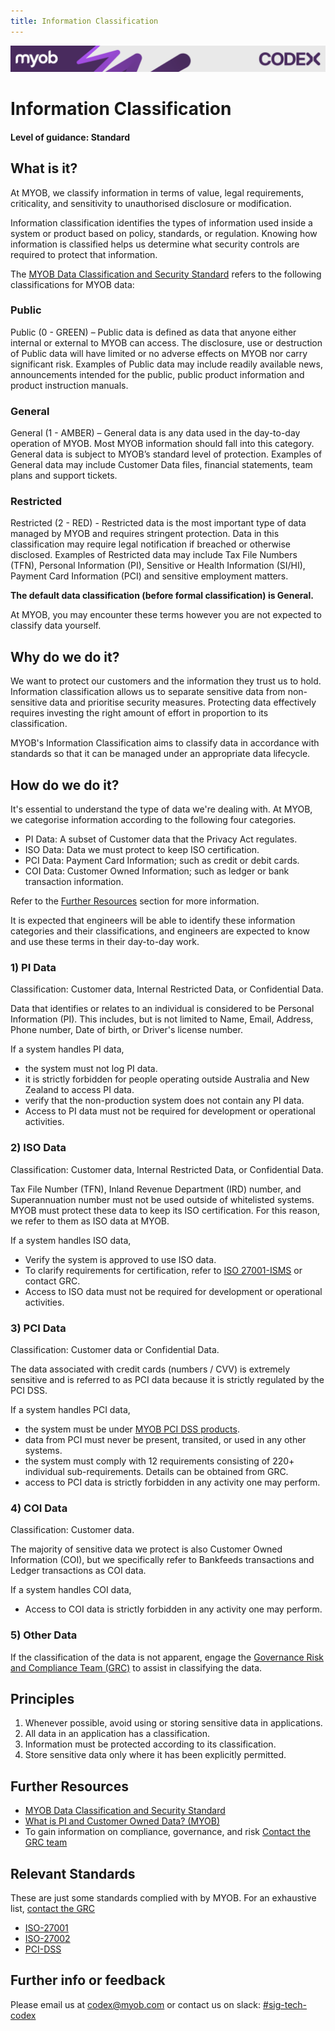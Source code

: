 ```yaml
---
title: Information Classification
---
```

<!-- confluence-page-id: 9293923564 -->
![](../assets/BANNER.png)

# Information Classification

#### Level of guidance: Standard

## What is it?

At MYOB, we classify information in terms of value, legal requirements, criticality, and sensitivity to unauthorised disclosure or modification.

Information classification identifies the types of information used inside a system or product based on policy, standards, or regulation. Knowing how information is classified helps us determine what security controls are required to protect that information.

The [MYOB Data Classification and Security Standard](https://myobo365.sharepoint.com/sites/IQMS/Shared%20Documents/Policies%20and%20Documentation/All%20MYOB%20Standards%20-%20Published/MYOB%20Data%20Classification%20Standard.pdf) refers to the following classifications for MYOB data:

### Public

Public (0 - GREEN) – Public data is defined as data that anyone either internal or external to MYOB can access. The disclosure, use or destruction of Public data will have limited or no adverse effects on MYOB nor carry significant risk. Examples of Public data may include readily available news, announcements intended for the public, public product information and product instruction manuals.

### General

General (1 - AMBER) – General data is any data used in the day-to-day operation of MYOB. Most MYOB information should fall into this category. General data is subject to MYOB’s standard level of protection. Examples of General data may include Customer Data files, financial statements, team plans and support tickets.

### Restricted

Restricted (2 - RED) - Restricted data is the most important type of data managed by MYOB and requires stringent protection. Data in this classification may require legal notification if breached or otherwise disclosed. Examples of Restricted data may include Tax File Numbers (TFN), Personal Information (PI), Sensitive or Health Information (SI/HI), Payment Card Information (PCI) and sensitive employment matters.

**The default data classification (before formal classification) is General.**

At MYOB, you may encounter these terms however you are not expected to classify data yourself.

## Why do we do it?

We want to protect our customers and the information they trust us to hold. Information classification allows us to separate sensitive data from non-sensitive data and prioritise security measures. Protecting data effectively requires investing the right amount of effort in proportion to its classification.

MYOB's Information Classification aims to classify data in accordance with standards so that it can be managed under an appropriate data lifecycle.

## How do we do it?

It's essential to understand the type of data we're dealing with. At MYOB, we categorise information according to the following four categories.

* PI Data: A subset of Customer data that the Privacy Act regulates.
* ISO Data: Data we must protect to keep ISO certification.
* PCI Data: Payment Card Information; such as credit or debit cards.
* COI Data: Customer Owned Information; such as ledger or bank transaction information.

Refer to the [Further Resources](./information-classification.md#further-resources) section for more information.

It is expected that engineers will be able to identify these information categories and their classifications, and engineers are expected to know and use these terms in their day-to-day work.

### 1) PI Data

Classification: Customer data, Internal Restricted Data, or Confidential Data.

Data that identifies or relates to an individual is considered to be Personal Information (PI). This includes, but is not limited to Name, Email, Address, Phone number, Date of birth, or Driver's license number.

If a system handles PI data,

* the system must not log PI data.
* it is strictly forbidden for people operating outside Australia and New Zealand to access PI data.
* verify that the non-production system does not contain any PI data.
* Access to PI data must not be required for development or operational activities.

### 2) ISO Data

Classification: Customer data, Internal Restricted Data, or Confidential Data.

Tax File Number (TFN), Inland Revenue Department (IRD) number, and Superannuation number must not be used outside of whitelisted systems. MYOB must protect these data to keep its ISO certification. For this reason, we refer to them as ISO data at MYOB.

If a system handles ISO data,

* Verify the system is approved to use ISO data.
* To clarify requirements for certification, refer to [ISO 27001-ISMS](https://myobconfluence.atlassian.net/l/cp/2HsVMcS4) or contact GRC.
* Access to ISO data must not be required for development or operational activities.

### 3) PCI Data

Classification: Customer data or Confidential Data.

The data associated with credit cards (numbers / CVV) is extremely sensitive and is referred to as PCI data because it is strictly regulated by the PCI DSS.

If a system handles PCI data,

* the system must be under [MYOB PCI DSS products](https://myobconfluence.atlassian.net/l/cp/EDuhxdfX).
* data from PCI must never be present, transited, or used in any other systems.
* the system must comply with 12 requirements consisting of 220+ individual sub-requirements. Details can be obtained from GRC.
* access to PCI data is strictly forbidden in any activity one may perform.

### 4) COI Data

Classification: Customer data.

The majority of sensitive data we protect is also Customer Owned Information (COI), but we specifically refer to Bankfeeds transactions and Ledger transactions as COI data.

If a system handles COI data,

* Access to COI data is strictly forbidden in any activity one may perform.

### 5) Other Data

If the classification of the data is not apparent, engage the [Governance Risk and Compliance Team (GRC)](https://helpme.myob.com/hc/en-us/articles/1500002641061-How-to-contact-GRC) to assist in classifying the data.

## Principles

1. Whenever possible, avoid using or storing sensitive data in applications.
2. All data in an application has a classification.
3. Information must be protected according to its classification.
4. Store sensitive data only where it has been explicitly permitted.

## Further Resources

* [MYOB Data Classification and Security Standard](https://myobo365.sharepoint.com/sites/IQMS/Shared%20Documents/Policies%20and%20Documentation/All%20MYOB%20Standards%20-%20Published/MYOB%20Data%20Classification%20Standard.pdf)
* [What is PI and Customer Owned Data? (MYOB)](https://myobconfluence.atlassian.net/wiki/spaces/DASS/pages/1118330300/What+is+PI+and+Customer+Owned+Data)
* To gain information on compliance, governance, and risk [Contact the GRC team](https://helpme.myob.com/hc/en-us/articles/1500002641061-How-to-contact-GRC)

## Relevant Standards

These are just some standards complied with by MYOB. For an exhaustive list, [contact the GRC](https://helpme.myob.com/hc/en-us/articles/1500002641061-How-to-contact-GRC)
* [ISO-27001](https://www.iso.org/isoiec-27001-information-security.html)
* [ISO-27002](https://www.iso.org/standard/75652.html)
* [PCI-DSS](https://www.pcisecuritystandards.org/document_library/?category=pcidss&document=pci_dss)

## Further info or feedback

Please email us at <codex@myob.com> or contact us on slack: [#sig-tech-codex](https://myob.slack.com/archives/C02N8ADPGUX)
